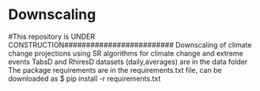 # Downscaling

#This repository is UNDER CONSTRUCTION#########################
Downscaling of climate change projections using SR algorithms for climate change and extreme events
TabsD and RhiresD datasets (daily,averages) are in the data folder 
The package requirements are in the requirements.txt file, can be downloaded as $ pip install -r requirements.txt


